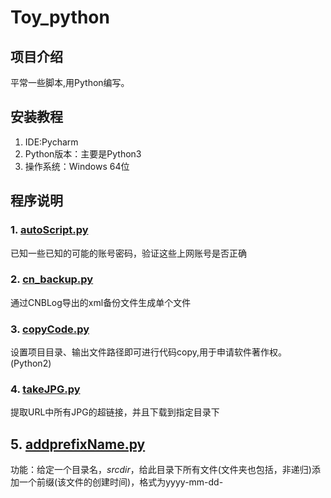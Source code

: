 # Toy_python

## 项目介绍

平常一些脚本,用Python编写。

## 安装教程

1. IDE:Pycharm
2. Python版本：主要是Python3
3. 操作系统：Windows 64位

## 程序说明

### 1. [autoScript.py](https://git``ee.com/njnussw/Toy_python/blob/master/autoScript.py)

已知一些已知的可能的账号密码，验证这些上网账号是否正确

### 2. [cn_backup.py](https://gitee.com/njnussw/Toy_python/blob/master/cn_backup.py)

通过CNBLog导出的xml备份文件生成单个文件

### 3. [copyCode.py](https://gitee.com/njnussw/Toy_python/blob/master/copyCode.py)

设置项目目录、输出文件路径即可进行代码copy,用于申请软件著作权。(Python2)

### 4. [takeJPG.py](https://gitee.com/njnussw/Toy_python/blob/master/takeJPG.py)

提取URL中所有JPG的超链接，并且下载到指定目录下

## 5. [addprefixName.py](https://gitee.com/njnussw/Toy_python/blob/master/addprefixName.py)
 
功能：给定一个目录名，*srcdir*，给此目录下所有文件(文件夹也包括，非递归)添加一个前缀(该文件的创建时间)，格式为yyyy-mm-dd-